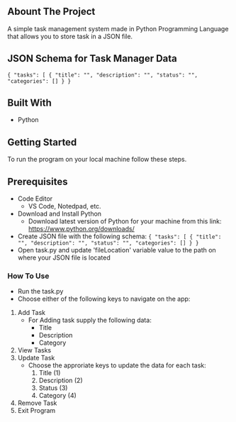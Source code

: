 ## Abount The Project
A simple task management system made in Python Programming Language that allows you to store task in a JSON file.

## JSON Schema for Task Manager Data
`{
    "tasks": [
        {
            "title": "",
            "description": "",
            "status": "",
            "categories": []
        }
}`

## Built With
- Python

## Getting Started
To run the program on your local machine follow these steps.

## Prerequisites
- Code Editor
    - VS Code, Notedpad, etc.
- Download and Install Python
    - Download latest version of Python for your machine from this link: https://www.python.org/downloads/
- Create JSON file with the following schema:
`{
    "tasks": [
        {
            "title": "",
            "description": "",
            "status": "",
            "categories": []
        }
}`
- Open task.py and update 'fileLocation' variable value to the path on where your JSON file is located

### How To Use
- Run the task.py
- Choose either of the following keys to navigate on the app:
1. Add Task
    - For Adding task supply the following data:
        - Title
        - Description
        - Category
2. View Tasks
3. Update Task
    - Choose the approriate keys to update the data for each task:
        1. Title (1)
        2. Description (2)
        3. Status (3)
        4. Category (4)
4. Remove Task
5. Exit Program    